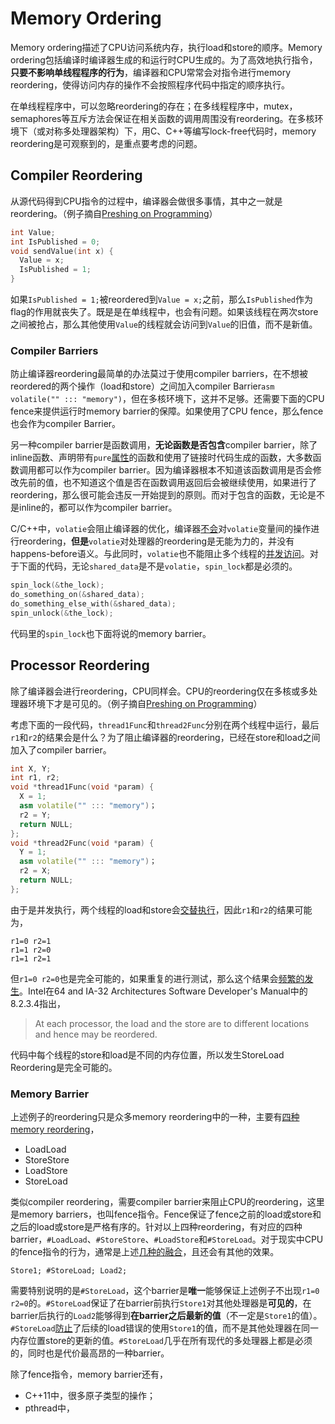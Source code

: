 # Memory Ordering
Memory ordering描述了CPU访问系统内存，执行load和store的顺序。Memory ordering包括编译时编译器生成的和运行时CPU生成的。为了高效地执行指令，**只要不影响单线程程序的行为**，编译器和CPU常常会对指令进行memory reordering，使得访问内存的操作不会按照程序代码中指定的顺序执行。

在单线程程序中，可以忽略reordering的存在；在多线程程序中，mutex，semaphores等互斥方法会保证在相关函数的调用周围没有reordering。在多核环境下（或对称多处理器架构）下，用C、C++等编写lock-free代码时，memory reordering是可观察到的，是重点要考虑的问题。

## Compiler Reordering

从源代码得到CPU指令的过程中，编译器会做很多事情，其中之一就是reordering。（例子摘自[Preshing on Programming](http://preshing.com/20120625/memory-ordering-at-compile-time/)）

```cpp
int Value;
int IsPublished = 0;
void sendValue(int x) {
  Value = x;
  IsPublished = 1;
}
```

如果`IsPublished = 1;`被reordered到`Value = x;`之前，那么`IsPublished`作为flag的作用就丧失了。既是是在单线程中，也会有问题。如果该线程在两次store之间被抢占，那么其他使用`Value`的线程就会访问到`Value`的旧值，而不是新值。

### Compiler Barriers

防止编译器reordering最简单的办法莫过于使用compiler barriers，在不想被reordered的两个操作（load和store）之间加入compiler Barrier`asm volatile("" ::: "memory")`，但在多核环境下，这并不足够。还需要下面的CPU fence来提供运行时memory barrier的保障。如果使用了CPU fence，那么fence也会作为compiler Barrier。

另一种compiler barrier是函数调用，**无论函数是否包含**compiler barrier，除了inline函数、声明带有`pure`[属性](http://lwn.net/Articles/285332/)的函数和使用了链接时代码生成的函数，大多数函数调用都可以作为compiler barrier。因为编译器根本不知道该函数调用是否会修改先前的值，也不知道这个值是否在函数调用返回后会被继续使用，如果进行了reordering，那么很可能会违反一开始提到的原则。而对于包含的函数，无论是不是inline的，都可以作为compiler barrier。

C/C++中，`volatie`会阻止编译器的优化，编译器[不会](http://hedengcheng.com/?p=725)对`volatie`变量间的操作进行reordering，**但是**`volatie`对处理器的reordering是无能为力的，并没有happens-before语义。与此同时，`volatie`也不能阻止多个线程的[并发访问](https://www.kernel.org/doc/Documentation/volatile-considered-harmful.txt)。对于下面的代码，无论`shared_data`是不是`volatie`，`spin_lock`都是必须的。

```c
spin_lock(&the_lock);
do_something_on(&shared_data);
do_something_else_with(&shared_data);
spin_unlock(&the_lock);
```

代码里的`spin_lock`也下面将说的memory barrier。

## Processor Reordering

除了编译器会进行reordering，CPU同样会。CPU的reordering仅在多核或多处理器环境下才是可见的。（例子摘自[Preshing on Programming](http://preshing.com/20120515/memory-reordering-caught-in-the-act/)）

考虑下面的一段代码，`thread1Func`和`thread2Func`分别在两个线程中运行，最后`r1`和`r2`的结果会是什么？为了阻止编译器的reordering，已经在store和load之间加入了compiler barrier。

```cpp
int X, Y;
int r1, r2;
void *thread1Func(void *param) {
  X = 1;
  asm volatile("" ::: "memory")；
  r2 = Y;
  return NULL;
};
void *thread2Func(void *param) {
  Y = 1;
  asm volatile("" ::: "memory")；
  r2 = X;
  return NULL;
};
```

由于是并发执行，两个线程的load和store会[交替执行](http://www.yebangyu.org/blog/2016/01/09/memoryconsistencyandcachecoherence/)，因此`r1`和`r2`的结果可能为，

```
r1=0 r2=1
r1=1 r2=0
r1=1 r2=1
```

但`r1=0 r2=0`也是完全可能的，如果重复的进行测试，那么这个结果会[频繁的发生](https://gist.github.com/ChaoMai/f756356369fe0b1d4859)。Intel在64 and IA-32 Architectures Software Developer's Manual中的8.2.3.4指出，

> At each processor, the load and the store are to different locations and hence may be reordered.

代码中每个线程的store和load是不同的内存位置，所以发生StoreLoad Reordering是完全可能的。

### Memory Barrier

上述例子的reordering只是众多memory reordering中的一种，主要有[四种memory reordering](http://preshing.com/20120710/memory-barriers-are-like-source-control-operations/)，

* LoadLoad
* StoreStore
* LoadStore
* StoreLoad

类似compiler reordering，需要compiler barrier来阻止CPU的reordering，这里是memory barriers，也叫fence指令。Fence保证了fence之前的load或store和之后的load或store是严格有序的。针对以上四种reordering，有对应的四种barrier，`#LoadLoad`、`#StoreStore`、`#LoadStore`和`#StoreLoad`。对于现实中CPU的fence指令的行为，通常是上述[几种的融合](http://g.oswego.edu/dl/jmm/cookbook.html)，且还会有其他的效果。

```
Store1; #StoreLoad; Load2;
```

需要特别说明的是`#StoreLoad`，这个barrier是**唯一**能够保证上述例子不出现`r1=0 r2=0`的。`#StoreLoad`保证了在barrier前执行`Store1`对其他处理器是**可见的**，在barrier后执行的`Load2`能够得到**在barrier之后最新的值**（不一定是`Store1`的值）。`#StoreLoad`[防止](http://g.oswego.edu/dl/jmm/cookbook.html)了后续的load错误的使用`Store1`的值，而不是其他处理器在同一内存位置store的更新的值。`#StoreLoad`几乎在所有现代的多处理器上都是必须的，同时也是代价最高昂的一种barrier。

除了fence指令，memory barrier还有，

* C++11中，很多原子类型的操作；
* pthread中，
